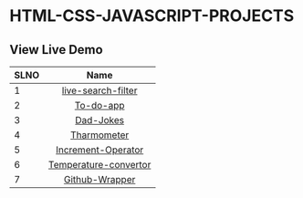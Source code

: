 # HTML-CSS-JAVASCRIPT-PROJECTS

## View Live Demo

| SLNO |                                                Name                                                |
| --- | :-------------------------------------------------------------------------------------------------: |
| 1   |                   [live-search-filter](https://live-search-filter-sanchita.netlify.app/)            |               
| 2   |                   [To-do-app](https://to-do-app-sanchita.netlify.app/)                              |
| 3   |                   [Dad-Jokes](https://dad-jokes-sanchita.netlify.app/)                              |
| 4   |                   [Tharmometer](https://tharmometer-sanchita.netlify.app/)                          |
| 5   |                   [Increment-Operator](https://increment-operator-sanchita.netlify.app/)            |
| 6   |                   [Temperature-convertor](https://temperature-convertor-sanchita.netlify.app/)      |
| 7   |                   [Github-Wrapper](https://sanchita-github-wrapper.netlify.app/)                    |

 

